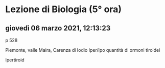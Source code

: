 # Lezione di Biologia (5° ora)

## giovedì 06 marzo 2021, 12:13:23
p 528

Piemonte, valle Maira, Carenza di Iodio
Iper/Ipo quantità di ormoni tiroidei

Ipertiroid
<!--stackedit_data:
eyJoaXN0b3J5IjpbLTEyNDc2MDQ2NDldfQ==
-->